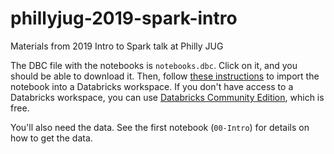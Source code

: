 # phillyjug-2019-spark-intro
Materials from 2019 Intro to Spark talk at Philly JUG

The DBC file with the notebooks is `notebooks.dbc`. Click on it,
and you should be able to download it. Then, follow
[these instructions](https://docs.databricks.com/user-guide/notebooks/notebook-manage.html#import-an-archive)
to import the notebook into a Databricks workspace. If you don't have
access to a Databricks workspace, you can use
[Databricks Community Edition](https://databricks.com/ce),
which is free.

You'll also need the data. See the first notebook (`00-Intro`) for details
on how to get the data.

